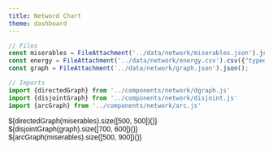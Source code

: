 ```yaml
---
title: Netword Chart
theme: dashboard
---
```


```js
// Files
const miserables = FileAttachment('../data/network/miserables.json').json();
const energy = FileAttachment('../data/network/energy.csv').csv({"typed":true});
const graph = FileAttachment('../data/network/graph.json').json();

```
```js
// Imports
import {directedGraph} from '../components/network/dgraph.js'
import {disjointGraph} from '../components/network/disjoint.js'
import {arcGraph} from '../components/network/arc.js'
```
<div class='networkCharts'>
	<div class="card">${directedGraph(miserables).size([500, 500])()}</div>
	<div class="card">${disjointGraph(graph).size([700, 600])()}</div>
	<div class="card">${arcGraph(miserables).size([500, 900])()}</div>
</div>

<style>
		.networkCharts{
			font-family: sans-serif;
			display: flex;
			flex-wrap: wrap;
			flex-direction: row;
		}
		.card{
			margin-right: 1em;
			height: fit-content;
		}

</style>
